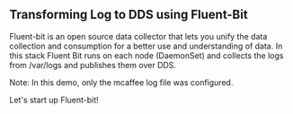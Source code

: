 ## Transforming Log to DDS using Fluent-Bit

Fluent-bit is an open source data collector that lets you unify the data collection and consumption for a better use and understanding of data. In this stack Fluent Bit runs on each node (DaemonSet) and collects the logs from /var/logs and publishes them over DDS.

Note: In this demo, only the mcaffee log file was configured.

Let's start up Fluent-bit!